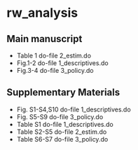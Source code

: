 # rw_analysis

## Main manuscript ##
- Table 1 do-file 2_estim.do
- Fig.1-2 do-file 1_descriptives.do
- Fig.3-4 do-file 3_policy.do

## Supplementary Materials ##
- Fig. S1-S4,S10 do-file 1_descriptives.do
- Fig. S5-S9 do-file 3_policy.do
- Table S1 do-file 1_descriptives.do 
- Table S2-S5 do-file 2_estim.do 
- Table S6-S7 do-file 3_policy.do
